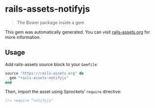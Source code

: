 # rails-assets-notifyjs

> The Bower package inside a gem

This gem was automatically generated. You can visit [rails-assets.org](https://rails-assets.org) for more information.

## Usage

Add rails-assets source block to your `Gemfile`:

```ruby
source "https://rails-assets.org" do
  gem "rails-assets-notifyjs"
end

```

Then, import the asset using Sprockets’ `require` directive:

```js
//= require "notifyjs"
```
